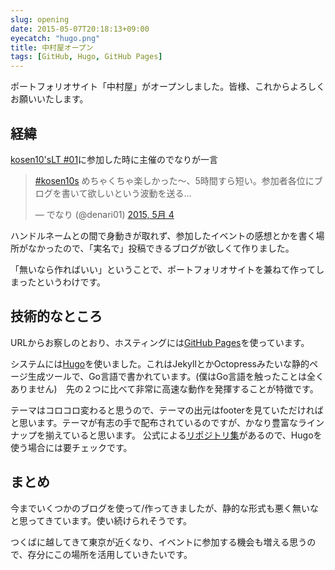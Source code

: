 ```yaml
---
slug: opening
date: 2015-05-07T20:18:13+09:00
eyecatch: "hugo.png"
title: 中村屋オープン
tags: [GitHub, Hugo, GitHub Pages]
---
```

ポートフォリオサイト「中村屋」がオープンしました。皆様、これからよろしくお願いいたします。
## 経緯
[kosen10'sLT #01](https://kosen10s.doorkeeper.jp/events/23895)に参加した時に主催のでなりが一言

<blockquote class="twitter-tweet" lang="ja"><p lang="ja" dir="ltr"><a href="https://twitter.com/hashtag/kosen10s?src=hash">#kosen10s</a> めちゃくちゃ楽しかった〜、5時間すら短い。参加者各位にブログを書いて欲しいという波動を送る…</p>&mdash; でなり (@denari01) <a href="https://twitter.com/denari01/status/595362968868499456">2015, 5月 4</a></blockquote>
<script async src="//platform.twitter.com/widgets.js" charset="utf-8"></script>

ハンドルネームとの間で身動きが取れず、参加したイベントの感想とかを書く場所がなかったので、「実名で」投稿できるブログが欲しくて作りました。

「無いなら作ればいい」ということで、ポートフォリオサイトを兼ねて作ってしまったというわけです。

## 技術的なところ
URLからお察しのとおり、ホスティングには[GitHub Pages](https://pages.github.com/)を使っています。

システムには[Hugo](http://gohugo.io/)を使いました。これはJekyllとかOctopressみたいな静的ページ生成ツールで、Go言語で書かれています。(僕はGo言語を触ったことは全くありません)　先の２つに比べて非常に高速な動作を発揮することが特徴です。

テーマはコロコロ変わると思うので、テーマの出元はfooterを見ていただければと思います。テーマが有志の手で配布されているのですが、かなり豊富なラインナップを揃えていると思います。
公式による[リポジトリ集](https://github.com/spf13/hugoThemes)があるので、Hugoを使う場合には要チェックです。

## まとめ
今までいくつかのブログを使って/作ってきましたが、静的な形式も悪く無いなと思ってきています。使い続けられそうです。

つくばに越してきて東京が近くなり、イベントに参加する機会も増える思うので、存分にこの場所を活用していきたいです。

